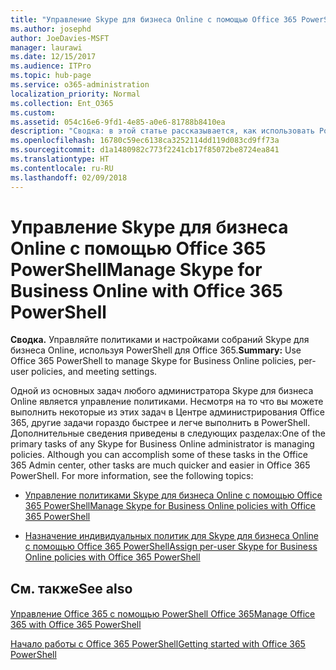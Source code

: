 ```yaml
---
title: "Управление Skype для бизнеса Online с помощью Office 365 PowerShell"
ms.author: josephd
author: JoeDavies-MSFT
manager: laurawi
ms.date: 12/15/2017
ms.audience: ITPro
ms.topic: hub-page
ms.service: o365-administration
localization_priority: Normal
ms.collection: Ent_O365
ms.custom: 
ms.assetid: 054c16e6-9fd1-4e85-a0e6-81788b8410ea
description: "Сводка: в этой статье рассказывается, как использовать PowerShell в Office 365 для управления параметрами политик, индивидуальных политик для пользователей и собраний в Skype для бизнеса Online."
ms.openlocfilehash: 16780c59ec6138ca3252114dd119d083cd9ff73a
ms.sourcegitcommit: d1a1480982c773f2241cb17f85072be8724ea841
ms.translationtype: HT
ms.contentlocale: ru-RU
ms.lasthandoff: 02/09/2018
---
```

# <a name="manage-skype-for-business-online-with-office-365-powershell"></a><span data-ttu-id="89792-103">Управление Skype для бизнеса Online с помощью Office 365 PowerShell</span><span class="sxs-lookup"><span data-stu-id="89792-103">Manage Skype for Business Online with Office 365 PowerShell</span></span>

 <span data-ttu-id="89792-104">**Сводка.** Управляйте политиками и настройками собраний Skype для бизнеса Online, используя PowerShell для Office 365.</span><span class="sxs-lookup"><span data-stu-id="89792-104">**Summary:** Use Office 365 PowerShell to manage Skype for Business Online policies, per-user policies, and meeting settings.</span></span>
  
<span data-ttu-id="89792-p101">Одной из основных задач любого администратора Skype для бизнеса Online является управление политиками. Несмотря на то что вы можете выполнить некоторые из этих задач в Центре администрирования Office 365, другие задачи гораздо быстрее и легче выполнить в PowerShell. Дополнительные сведения приведены в следующих разделах:</span><span class="sxs-lookup"><span data-stu-id="89792-p101">One of the primary tasks of any Skype for Business Online administrator is managing policies. Although you can accomplish some of these tasks in the Office 365 Admin center, other tasks are much quicker and easier in Office 365 PowerShell. For more information, see the following topics:</span></span>
  
- [<span data-ttu-id="89792-108">Управление политиками Skype для бизнеса Online с помощью Office 365 PowerShell</span><span class="sxs-lookup"><span data-stu-id="89792-108">Manage Skype for Business Online policies with Office 365 PowerShell</span></span>](manage-skype-for-business-online-policies-with-office-365-powershell.md)
    
- [<span data-ttu-id="89792-109">Назначение индивидуальных политик для Skype для бизнеса Online с помощью Office 365 PowerShell</span><span class="sxs-lookup"><span data-stu-id="89792-109">Assign per-user Skype for Business Online policies with Office 365 PowerShell</span></span>](assign-per-user-skype-for-business-online-policies-with-office-365-powershell.md)
    
## <a name="see-also"></a><span data-ttu-id="89792-110">См. также</span><span class="sxs-lookup"><span data-stu-id="89792-110">See also</span></span>

#### 

[<span data-ttu-id="89792-111">Управление Office 365 с помощью PowerShell Office 365</span><span class="sxs-lookup"><span data-stu-id="89792-111">Manage Office 365 with Office 365 PowerShell</span></span>](manage-office-365-with-office-365-powershell.md)
  
[<span data-ttu-id="89792-112">Начало работы с Office 365 PowerShell</span><span class="sxs-lookup"><span data-stu-id="89792-112">Getting started with Office 365 PowerShell</span></span>](getting-started-with-office-365-powershell.md)

